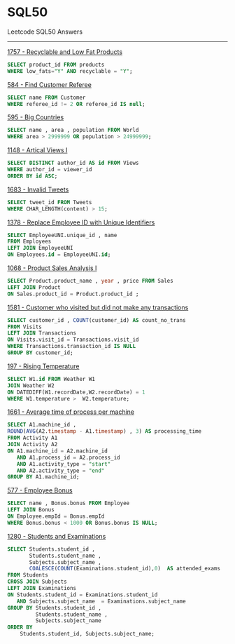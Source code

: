 # SQL50
Leetcode SQL50 Answers


---

[1757 - Recyclable and Low Fat Products](https://leetcode.com/problems/recyclable-and-low-fat-products/)
```sql
SELECT product_id FROM products
WHERE low_fats="Y" AND recyclable = "Y";
```

[584 - Find Customer Referee ](https://leetcode.com/problems/find-customer-referee/?envType=study-plan-v2&envId=top-sql-50)
```sql
SELECT name FROM Customer
WHERE referee_id != 2 OR referee_id IS null;
```

[595 - Big Countries ](https://leetcode.com/problems/big-countries/description/?envType=study-plan-v2&envId=top-sql-50)
```sql
SELECT name , area , population FROM World 
WHERE area > 2999999 OR population > 24999999;
```

[1148 - Artical Views I ](https://leetcode.com/problems/article-views-i/description/?envType=study-plan-v2&envId=top-sql-50)
```sql
SELECT DISTINCT author_id AS id FROM Views
WHERE author_id = viewer_id 
ORDER BY id ASC;
```

[1683 - Invalid Tweets ](https://leetcode.com/problems/invalid-tweets/description/?envType=study-plan-v2&envId=top-sql-50)
```sql
SELECT tweet_id FROM Tweets 
WHERE CHAR_LENGTH(content) > 15;
```

[1378 - Replace Employee ID with Unique Identifiers ](https://leetcode.com/problems/replace-employee-id-with-the-unique-identifier/description/?envType=study-plan-v2&envId=top-sql-50)
```sql
SELECT EmployeeUNI.unique_id , name 
FROM Employees
LEFT JOIN EmployeeUNI 
ON Employees.id = EmployeeUNI.id;
```

[1068 - Product Sales Analysis I ](https://leetcode.com/problems/product-sales-analysis-i/description/?envType=study-plan-v2&envId=top-sql-50)
```sql
SELECT Product.product_name , year , price FROM Sales
LEFT JOIN Product 
ON Sales.product_id = Product.product_id ;
```

[1581 - Customer who visited but did not make any transactions ](https://leetcode.com/problems/customer-who-visited-but-did-not-make-any-transactions/?envType=study-plan-v2&envId=top-sql-50)
```sql
SELECT customer_id , COUNT(customer_id) AS count_no_trans
FROM Visits
LEFT JOIN Transactions 
ON Visits.visit_id = Transactions.visit_id
WHERE Transactions.transaction_id IS NULL
GROUP BY customer_id;
```

[197 - Rising Temperature ](https://leetcode.com/problems/rising-temperature/?envType=study-plan-v2&envId=top-sql-50)
```sql
SELECT W1.id FROM Weather W1 
JOIN Weather W2
ON DATEDIFF(W1.recordDate,W2.recordDate) = 1
WHERE W1.temperature >  W2.temperature;
```

[1661 - Average time of process per machine ](https://leetcode.com/problems/average-time-of-process-per-machine/description/?envType=study-plan-v2&envId=top-sql-50)
```sql
SELECT A1.machine_id , 
ROUND(AVG(A2.timestamp - A1.timestamp) , 3) AS processing_time
FROM Activity A1
JOIN Activity A2
ON A1.machine_id = A2.machine_id
   AND A1.process_id = A2.process_id
   AND A1.activity_type = "start"
   AND A2.activity_type = "end"
GROUP BY A1.machine_id;   
```

[577 - Employee Bonus ](https://leetcode.com/problems/employee-bonus/?envType=study-plan-v2&envId=top-sql-50)
```sql
SELECT name , Bonus.bonus FROM Employee 
LEFT JOIN Bonus 
ON Employee.empId = Bonus.empId 
WHERE Bonus.bonus < 1000 OR Bonus.bonus IS NULL;   
```

[1280 - Students and Examinations ](https://leetcode.com/problems/students-and-examinations/description/?envType=study-plan-v2&envId=top-sql-50)
```sql
SELECT Students.student_id , 
       Students.student_name , 
       Subjects.subject_name ,
       COALESCE(COUNT(Examinations.student_id),0)  AS attended_exams
FROM Students
CROSS JOIN Subjects
LEFT JOIN Examinations
ON Students.student_id = Examinations.student_id 
   AND Subjects.subject_name  = Examinations.subject_name
GROUP BY Students.student_id ,
         Students.student_name ,
         Subjects.subject_name   
ORDER BY 
    Students.student_id, Subjects.subject_name;          
```




